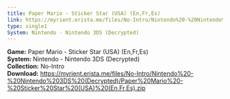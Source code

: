 ```yaml
---
title: Paper Mario - Sticker Star (USA) (En,Fr,Es)
link: https://myrient.erista.me/files/No-Intro/Nintendo%20-%20Nintendo%203DS%20(Decrypted)/Paper%20Mario%20-%20Sticker%20Star%20(USA)%20(En,Fr,Es).zip
type: single1
System: Nintendo - Nintendo 3DS (Decrypted)
---
```

<b>Game:</b> Paper Mario - Sticker Star (USA) (En,Fr,Es)<br>
<b>System:</b> Nintendo - Nintendo 3DS (Decrypted)<br>
<b>Collection:</b> No-Intro<br>
<b>Download:</b> https://myrient.erista.me/files/No-Intro/Nintendo%20-%20Nintendo%203DS%20(Decrypted)/Paper%20Mario%20-%20Sticker%20Star%20(USA)%20(En,Fr,Es).zip